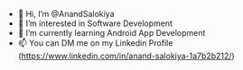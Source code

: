 - 👋 Hi, I’m @AnandSalokiya
- 👀 I’m interested in Software Development
- 🌱 I’m currently learning Android App Development
- 📫 You can DM me on my Linkedin Profile (https://www.linkedin.com/in/anand-salokiya-1a7b2b212/)

<!---
Anand6337/Anand6337 is a ✨ special ✨ repository because its `README.md` (this file) appears on your GitHub profile.
You can click the Preview link to take a look at your changes.
--->
